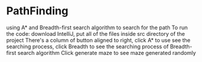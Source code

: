 # PathFinding
using A* and Breadth-first search algorithm to search for the path 
To run the code: download IntelliJ, put all of the files inside src directory of the project
There's a column of button aligned to right, click A* to use see the searching process, click Breadth to see the searching process of Breadth-first search algorithm
Click generate maze to see maze generated randomly
